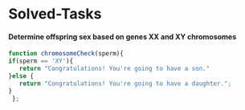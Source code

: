# Solved-Tasks
#### Determine offspring sex based on genes XX and XY chromosomes
````javascript
function chromosomeCheck(sperm){
if(sperm == 'XY'){
   return "Congratulations! You're going to have a son."
}else {
   return "Congratulations! You're going to have a daughter.";
}
 };
````
                             








